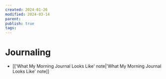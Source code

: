 ```yaml
---
created: 2024-01-26
modified: 2024-03-14
parent: 
publish: true
tags: 
---
```


# Journaling
- [['What My Morning Journal Looks Like' note|'What My Morning Journal Looks Like' note]]